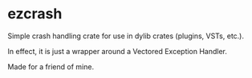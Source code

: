# ezcrash

Simple crash handling crate for use in dylib crates (plugins, VSTs, etc.).

In effect, it is just a wrapper around a Vectored Exception Handler.

Made for a friend of mine.
